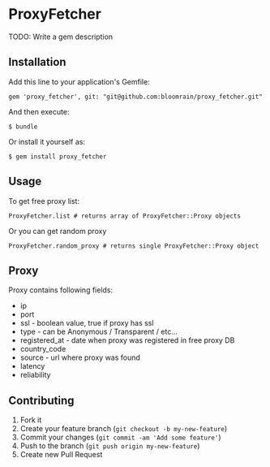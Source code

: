 # ProxyFetcher

TODO: Write a gem description

## Installation

Add this line to your application's Gemfile:

    gem 'proxy_fetcher', git: "git@github.com:bloomrain/proxy_fetcher.git"

And then execute:

    $ bundle

Or install it yourself as:

    $ gem install proxy_fetcher

## Usage

To get free proxy list:
  
    ProxyFetcher.list # returns array of ProxyFetcher::Proxy objects

Or you can get random proxy

    ProxyFetcher.random_proxy # returns single ProxyFetcher::Proxy object

## Proxy

Proxy contains following fields:
* ip
* port
* ssl - boolean value, true if proxy has ssl
* type - can be Anonymous / Transparent / etc...
* registered_at - date when proxy was registered in free proxy DB
* country_code
* source - url where proxy was found
* latency
* reliability


## Contributing

1. Fork it
2. Create your feature branch (`git checkout -b my-new-feature`)
3. Commit your changes (`git commit -am 'Add some feature'`)
4. Push to the branch (`git push origin my-new-feature`)
5. Create new Pull Request
